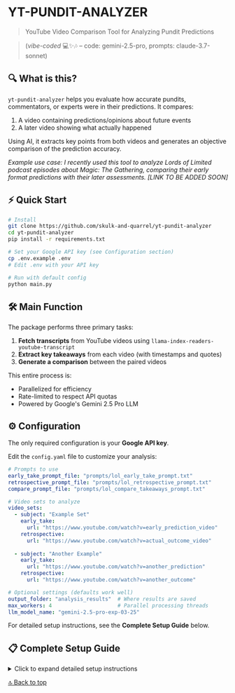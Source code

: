 # YT-PUNDIT-ANALYZER

> YouTube Video Comparison Tool for Analyzing Pundit Predictions

> (_vibe-coded_ 💻✨🎶 – code: gemini-2.5-pro, prompts: claude-3.7-sonnet)

## 🔍 What is this?

`yt-pundit-analyzer` helps you evaluate how accurate pundits, commentators, or experts were in their predictions. It compares:

1. A video containing predictions/opinions about future events
2. A later video showing what actually happened

Using AI, it extracts key points from both videos and generates an objective comparison of the prediction accuracy.

*Example use case: I recently used this tool to analyze Lords of Limited podcast episodes about Magic: The Gathering, comparing their early format predictions with their later assessments. [LINK TO BE ADDED SOON]*

## ⚡ Quick Start

```bash
# Install
git clone https://github.com/skulk-and-quarrel/yt-pundit-analyzer
cd yt-pundit-analyzer
pip install -r requirements.txt

# Set your Google API key (see Configuration section)
cp .env.example .env
# Edit .env with your API key

# Run with default config
python main.py
```

## 🛠️ Main Function

The package performs three primary tasks:

1. **Fetch transcripts** from YouTube videos using `llama-index-readers-youtube-transcript`
2. **Extract key takeaways** from each video (with timestamps and quotes)
3. **Generate a comparison** between the paired videos

This entire process is:
- Parallelized for efficiency
- Rate-limited to respect API quotas
- Powered by Google's Gemini 2.5 Pro LLM

## ⚙️ Configuration

The only required configuration is your **Google API key**. 

Edit the `config.yaml` file to customize your analysis:

```yaml
# Prompts to use
early_take_prompt_file: "prompts/lol_early_take_prompt.txt"
retrospective_prompt_file: "prompts/lol_retrospective_prompt.txt"
compare_prompt_file: "prompts/lol_compare_takeaways_prompt.txt"

# Video sets to analyze
video_sets:
  - subject: "Example Set"
    early_take:
      url: "https://www.youtube.com/watch?v=early_prediction_video"
    retrospective:
      url: "https://www.youtube.com/watch?v=actual_outcome_video"
  
  - subject: "Another Example"
    early_take:
      url: "https://www.youtube.com/watch?v=another_prediction"
    retrospective:
      url: "https://www.youtube.com/watch?v=another_outcome"

# Optional settings (defaults work well)
output_folder: "analysis_results"  # Where results are saved
max_workers: 4                     # Parallel processing threads
llm_model_name: "gemini-2.5-pro-exp-03-25"
```

For detailed setup instructions, see the **Complete Setup Guide** below.

## 📋 Complete Setup Guide

<details>
<summary>Click to expand detailed setup instructions</summary>

### Prerequisites

- Python 3.8 or higher
- A Google API key with access to Gemini models

### Step 1: Installation

```bash
# Clone the repository
git clone https://github.com/skulk-and-quarrel/yt-pundit-analyzer
cd yt-pundit-analyzer

# Set up a virtual environment (recommended)
python -m venv venv

# Activate the virtual environment
# On Windows:
venv\Scripts\activate
# On macOS/Linux:
source venv/bin/activate

# Install dependencies
pip install -r requirements.txt
```

### Step 2: API Key Configuration

**Option 1: Environment Variables (Recommended)**
1. Copy the example environment file:
   ```bash
   cp .env.example .env
   ```
2. Edit the `.env` file and replace `"YOUR_GOOGLE_API_KEY_HERE"` with your actual key
3. Add `.env` to your `.gitignore` to prevent accidentally sharing your key

**Option 2: Config File (Less Secure)**
1. Open `config.yaml`
2. Uncomment the `google_api_key` line
3. Add your API key directly in the file

### Step 3: Configure Video Sets

Edit the `config.yaml` file to specify which videos to compare:

```yaml
video_sets:
  - subject: "Set Name"  # A descriptive name for this comparison set
    early_take:
      url: "https://www.youtube.com/watch?v=prediction_video"
    retrospective:
      url: "https://www.youtube.com/watch?v=outcome_video"
```

Each set needs:
1. A descriptive `subject` (e.g., "Magic Set Analysis")
2. An `early_take` URL (the prediction/speculation video)
3. A `retrospective` URL (the actual outcome video)

### Step 4: Advanced Configuration (Optional)

In `config.yaml`, you can also adjust:

- **Output Settings**:
  ```yaml
  output_folder: "analysis_results"  # Where results are saved
  max_workers: 4                     # Parallel processing threads
  ```

- **API Rate Limiting**:
  ```yaml
  rate_limit_calls: 5    # Number of API calls
  rate_limit_period: 60  # Time period in seconds
  ```

- **LLM Model**:
  ```yaml
  llm_model_name: "gemini-2.5-pro-exp-03-25"  # Specify Gemini model version
  ```

- **Custom Prompts**: Configure paths to your prompt files:
  ```yaml
  early_take_prompt_file: "prompts/lol_early_take_prompt.txt"
  retrospective_prompt_file: "prompts/lol_retrospective_prompt.txt"
  compare_prompt_file: "prompts/lol_compare_takeaways_prompt.txt"
  ```

### Step 5: Run the Analysis

```bash
python main.py
```

Or specify a custom config location:

```bash
python main.py --config path/to/your_config.yaml
```

### Output

Results will be saved in the `output_folder` directory, with one file per video pair.

</details>

[🔝 Back to top](#yt-pundit-analyzer)